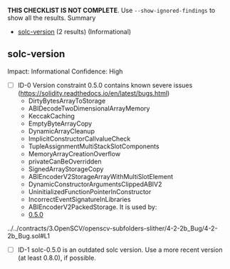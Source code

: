 **THIS CHECKLIST IS NOT COMPLETE**. Use `--show-ignored-findings` to show all the results.
Summary
 - [solc-version](#solc-version) (2 results) (Informational)
## solc-version
Impact: Informational
Confidence: High
 - [ ] ID-0
Version constraint 0.5.0 contains known severe issues (https://solidity.readthedocs.io/en/latest/bugs.html)
	- DirtyBytesArrayToStorage
	- ABIDecodeTwoDimensionalArrayMemory
	- KeccakCaching
	- EmptyByteArrayCopy
	- DynamicArrayCleanup
	- ImplicitConstructorCallvalueCheck
	- TupleAssignmentMultiStackSlotComponents
	- MemoryArrayCreationOverflow
	- privateCanBeOverridden
	- SignedArrayStorageCopy
	- ABIEncoderV2StorageArrayWithMultiSlotElement
	- DynamicConstructorArgumentsClippedABIV2
	- UninitializedFunctionPointerInConstructor
	- IncorrectEventSignatureInLibraries
	- ABIEncoderV2PackedStorage.
It is used by:
	- [0.5.0](../../contracts/3.OpenSCV/openscv-subfolders-slither/4-2-2b_Bug/4-2-2b_Bug.sol#L1)

../../contracts/3.OpenSCV/openscv-subfolders-slither/4-2-2b_Bug/4-2-2b_Bug.sol#L1


 - [ ] ID-1
solc-0.5.0 is an outdated solc version. Use a more recent version (at least 0.8.0), if possible.

